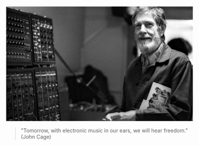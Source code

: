 ![John Cage. (c) Corinto Marianelli](https://raw.githubusercontent.com/elecmusic/.github/main/profile/johncage.jpg)

> "Tomorrow, with electronic music in our ears, we will hear freedom." (John Cage)
